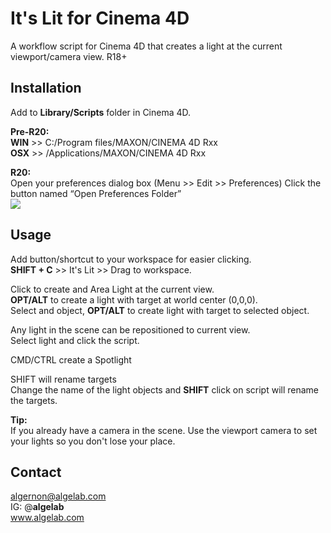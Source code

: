 # It's Lit for Cinema 4D

A workflow script for Cinema 4D that creates a light at the current viewport/camera view. R18+

## Installation

Add to __Library/Scripts__ folder in Cinema 4D.


__Pre-R20:__\
__WIN__ >> C:/Program files/MAXON/CINEMA 4D Rxx\
__OSX__ >> /Applications/MAXON/CINEMA 4D Rxx

__R20:__\
Open your preferences dialog box (Menu >> Edit >> Preferences)
Click the button named “Open Preferences Folder”\
![](https://github.com/algelab/files/blob/master/prefs.gif)

## Usage

Add button/shortcut to your workspace for easier clicking.\
__SHIFT + C__ >> It's Lit >> Drag to workspace.

Click to create and Area Light at the current view.\
__OPT/ALT__ to create a light with target at world center (0,0,0).\
Select and object, __OPT/ALT__ to create light with target to selected object.

Any light in the scene can be repositioned to current view.\
Select light and click the script.

CMD/CTRL create a Spotlight

SHIFT will rename targets\
Change the name of the light objects and __SHIFT__ click on script will rename the targets.

__Tip:__\
If you already have a camera in the scene. Use the viewport camera to set your lights so you don't lose your place.

## Contact
algernon@algelab.com\
IG: @__algelab__\
www.algelab.com
